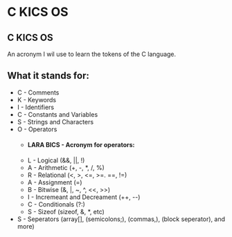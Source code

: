 #       C KICS OS 

## C KICS OS  
An acronym I wil use to learn the tokens of the C language. 

## What it stands for:
- C - Comments
- K - Keywords
- I - Identifiers
- C - Constants and Variables 
- S - Strings and Characters 
- O - Operators 
    - #### LARA BICS - Acronym for operators:
    - L - Logical (&&, ||, !)
    - A - Arithmetic (+, -, *, /, %) 
    - R - Relational (<, >, <=, >=. ==, !=)
    - A - Assignment (=)
    - B - Bitwise (&, |, ~, ^, <<, >>)
    - I - Incremeant and Decreament (++, --)
    - C - Conditionals (?:) 
    - S - Sizeof (sizeof, &, *, etc)
- S - Seperators (array[], (semicolons;), (commas,), (block seperator), and more)